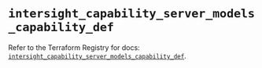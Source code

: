 # `intersight_capability_server_models_capability_def`

Refer to the Terraform Registry for docs: [`intersight_capability_server_models_capability_def`](https://registry.terraform.io/providers/ciscodevnet/intersight/1.0.71/docs/resources/capability_server_models_capability_def).
